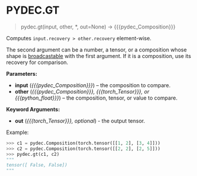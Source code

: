 # PYDEC.GT
> pydec.gt(input, other, *, out=None) →  {{{pydec_Composition}}}

Computes `input.recovery > other.recovery` element-wise.

The second argument can be a number, a tensor, or a composition whose shape is [broadcastable](https://pytorch.org/docs/stable/notes/broadcasting.html#broadcasting-semantics) with the first argument. If it is a composition, use its recovery for comparison.


**Parameters:**

* **input** (*{{{pydec_Composition}}}*) – the composition to compare.
* **other** (*{{{pydec_Composition}}}, {{{torch_Tensor}}}, or {{{python_float}}}*) – the composition, tensor, or value to compare.

**Keyword Arguments:**
* **out** (*{{{torch_Tensor}}}, optional*) - the output tensor.


Example:
```python
>>> c1 = pydec.Composition(torch.tensor([[1, 2], [3, 4]]))
>>> c2 = pydec.Composition(torch.tensor([[2, 2], [2, 5]]))
>>> pydec.gt(c1, c2)
"""
tensor([ False, False])
"""
```